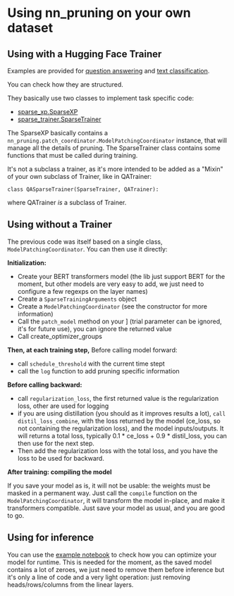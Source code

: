 # Using nn_pruning on your own dataset

## Using with a Hugging Face Trainer
Examples are provided for [question answering](https://github.com/huggingface/nn_pruning/tree/main/nn_pruning/examples/question_answering)
and [text classification](https://github.com/huggingface/nn_pruning/tree/main/nn_pruning/examples/text_classification).

You can check how they are structured.

They basically use two classes to implement task specific code: 
- [sparse_xp.SparseXP](https://github.com/huggingface/nn_pruning/blob/main/nn_pruning/sparse_xp.py)
- [sparse_trainer.SparseTrainer](https://github.com/huggingface/nn_pruning/blob/main/nn_pruning/sparse_trainer.py)
 
The SparseXP basically contains a `nn_pruning.patch_coordinator.ModelPatchingCoordinator` instance, that will manage all the details of pruning.
The SparseTrainer class contains some functions that must be called during training.

It's not a subclass a trainer, as it's more intended to be added as a "Mixin" of your
 own subclass of Trainer, like in QATrainer:

`class QASparseTrainer(SparseTrainer, QATrainer):`

where QATrainer *is* a subclass of Trainer.


## Using without a Trainer

The previous code was itself based on a single class, `ModelPatchingCoordinator`.
You can then use it directly:

**Initialization:**
- Create your BERT transformers model (the lib just support BERT for the moment, but other models are very easy to add, we just need to configure a few regexps on the layer names)
- Create a `SparseTrainingArguments` object
- Create a `ModelPatchingCoordinator` (see the constructor for more information)
- Call the `patch_model` method on your ] (trial parameter can be ignored, it's for future use), you can ignore the returned value
- Call create_optimizer_groups

**Then, at each training step,**
Before calling model forward:
 - call `schedule_threshold` with the current time stept
 - call the `log` function to add pruning specific information
 
**Before calling backward:** 
- call `regularization_loss`, the first returned value is the regularization loss, other are used for logging
- if you are using distillation (you should as it improves results a lot), `call distil_loss_combine`,
with the loss returned by the model (ce_loss, so not containing the regularization loss), and the model inputs/outputs.
It will returns a total loss, typically 0.1 * ce_loss + 0.9 * distil_loss, you can then use for the next step.
- Then add the regularization loss with the total loss, and you have the loss to be used for backward.


**After training: compiling the model**

If you save your model as is, it will not be usable: the weights must be masked in a permanent way.
Just call the `compile` function on the `ModelPatchingCoordinator`, it will transform the model in-place, and make it transformers compatible.
Just save your model as usual, and you are good to go.



## Using for inference
You can use the [example notebook](https://github.com/huggingface/nn_pruning/blob/main/documentation/notebooks/Using%20pruned%20transformers%20for%20inference.ipynb)
to check how you can optimize your model for runtime.
This is needed for the moment, as the saved model contains a lot of zeroes, we just need to remove them before inference
but it's only a line of code and a very light operation: just removing heads/rows/columns from the linear layers. 






